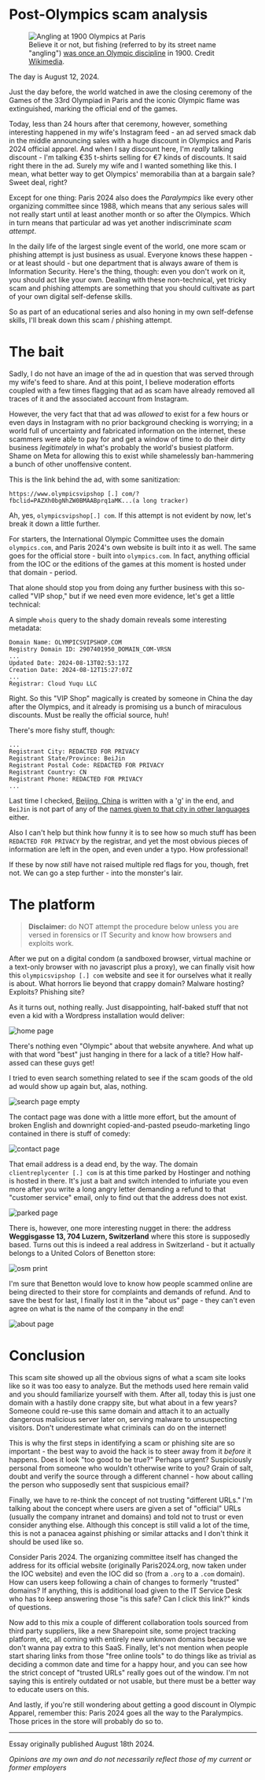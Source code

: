 # Post-Olympics scam analysis

<figure>
    <img src="https://upload.wikimedia.org/wikipedia/commons/thumb/9/9e/Le_concours_international_de_p%C3%AAche_%C3%A0_la_ligne_%C3%A0_l%27exposition_universelle_de_1900.jpg/521px-Le_concours_international_de_p%C3%AAche_%C3%A0_la_ligne_%C3%A0_l%27exposition_universelle_de_1900.jpg" alt="Angling at 1900 Olympics at Paris" />
    <figcaption>
        Believe it or not, but fishing (referred to by its street name "angling") <a href="https://en.wikipedia.org/wiki/Angling_at_the_1900_Summer_Olympics">was once an Olympic discipline</a> in 1900. Credit <a href="https://en.wikipedia.org/wiki/File:Le_concours_international_de_p%C3%AAche_%C3%A0_la_ligne_%C3%A0_l%27exposition_universelle_de_1900.jpg">Wikimedia</a>.
    </figcaption>
</figure>

The day is August 12, 2024. 

Just the day before, the world watched in awe the closing ceremony of the Games of the 33rd Olympiad in Paris and the iconic Olympic flame was extinguished, marking the official end of the games.

Today, less than 24 hours after that ceremony, however, something interesting happened in my wife's Instagram feed - an ad served smack dab in the middle announcing sales with a huge discount in Olympics and Paris 2024 official apparel. And when I say discount here, I'm *really* talking discount - I'm talking €35 t-shirts selling for €7 kinds of discounts. It said right there in the ad. Surely my wife and I wanted something like this. I mean, what better way to get Olympics' memorabilia than at a bargain sale? Sweet deal, right?

Except for one thing: Paris 2024 also does the *Paralympics* like every other organizing committee since 1988, which means that any serious sales will not really start until at least another month or so after the Olympics. Which in turn means that particular ad was yet another indiscriminate *scam attempt*.

In the daily life of the largest single event of the world, one more scam or phishing attempt is just business as usual. Everyone knows these happen - or at least should - but one department that is always aware of them is Information Security. Here's the thing, though: even you don't work on it, you should act like your own. Dealing with these non-technical, yet tricky scam and phishing attempts are something that you should cultivate as part of your own digital self-defense skills.

So as part of an educational series and also honing in my own self-defense skills, I'll break down this scam / phishing attempt.

# The bait

Sadly, I do not have an image of the ad in question that was served through my wife's feed to share. And at this point, I believe moderation efforts coupled with a few times flagging that ad as scam have already removed all traces of it and the associated account from Instagram.

However, the very fact that that ad was *allowed* to exist for a few hours or even days in Instagram with no prior background checking is worrying; in a world full of uncertainty and fabricated information on the internet, these scammers were able to pay for and get a window of time to do their dirty business *legitimately* in what's probably the world's busiest platform. Shame on Meta for allowing this to exist while shamelessly ban-hammering a bunch of other unoffensive content.

This is the link behind the ad, with some sanitization:

    https://www.olympicsvipshop [.] com/?fbclid=PAZXh0bgNhZW0BMAABprq1aMK...(a long tracker)

Ah, yes, `olympicsvipshop[.] com`. If this attempt is not evident by now, let's break it down a little further.

For starters, the International Olympic Committee uses the domain `olympics.com`, and Paris 2024's own website is built into it as well. The same goes for the official store - built into `olympics.com`. In fact, anything official from the IOC or the editions of the games at this moment is hosted under that domain - period. 

That alone should stop you from doing any further business with this so-called "VIP shop," but if we need even more evidence, let's get a little technical:

A simple `whois` query to the shady domain reveals some interesting metadata:

    Domain Name: OLYMPICSVIPSHOP.COM
    Registry Domain ID: 2907401950_DOMAIN_COM-VRSN
    ...
    Updated Date: 2024-08-13T02:53:17Z
    Creation Date: 2024-08-12T15:27:07Z
    ...
    Registrar: Cloud Yuqu LLC
    
Right. So this "VIP Shop" magically is created by someone in China the day after the Olympics, and it already is promising us a bunch of miraculous discounts. Must be really the official source, huh!

There's more fishy stuff, though:

    ...
    Registrant City: REDACTED FOR PRIVACY
    Registrant State/Province: BeiJin
    Registrant Postal Code: REDACTED FOR PRIVACY
    Registrant Country: CN
    Registrant Phone: REDACTED FOR PRIVACY
    ...

Last time I checked, [Beijing, China](https://en.wikipedia.org/wiki/Beijing) is written with a 'g' in the end, and `BeiJin` is not part of any of the [names given to that city in other languages](https://en.wikipedia.org/wiki/Names_of_Beijing) either. 

Also I can't help but think how funny it is to see how so much stuff has been `REDACTED FOR PRIVACY` by the registrar, and yet the most obvious pieces of information are left in the open, and even under a typo. How professional!

If these by now *still* have not raised multiple red flags for you, though, fret not. We can go a step further - into the monster's lair.

# The platform

<blockquote class="warning">
    <strong>Disclaimer:</strong> do NOT attempt the procedure below unless you are versed in forensics or IT Security and know how browsers and exploits work.
</blockquote>

After we put on a digital condom (a sandboxed browser, virtual machine or a text-only browser with no javascript plus a proxy), we can finally visit how this `olympicsvipshop [.] com` website and see it for ourselves what it really is about. What horrors lie beyond that crappy domain? Malware hosting? Exploits? Phishing site?

As it turns out, nothing really. Just disappointing, half-baked stuff that not even a kid with a Wordpress installation would deliver:

![home page](/static/olympicsvipshop_home.jpg)

There's nothing even "Olympic" about that website anywhere. And what up with that word "best" just hanging in there for a lack of a title? How half-assed can these guys get!

I tried to even search something related to see if the scam goods of the old ad would show up again but, alas, nothing.

![search page empty](/static/olympicsvipshop_search.jpg)

The contact page was done with a little more effort, but the amount of broken English and downright copied-and-pasted pseudo-marketing lingo contained in there is stuff of comedy:

![contact page](/static/olympicsvipshop_contact.jpg)

That email address is a dead end, by the way. The domain `clientreplycenter [.] com` is at this time parked by Hostinger and nothing is hosted in there. It's just a bait and switch intended to infuriate you even more after you write a long angry letter demanding a refund to that "customer service" email, only to find out that the address does not exist.

![parked page](/static/olympicsvipshop_parked.jpg)

There is, however, one more interesting nugget in there: the address **Weggisgasse 13, 704 Luzern, Switzerland** where this store is supposedly based. Turns out this is indeed a real address in Switzerland - but it actually belongs to a United Colors of Benetton store:

![osm print](/static/olympicsvipshop_address.jpg)

I'm sure that Benetton would love to know how people scammed online are being directed to their store for complaints and demands of refund. And to save the best for last, I finally lost it in the "about us" page - they can't even agree on what is the name of the company in the end!

![about page](/static/olympicsvipshop_about.jpg)

# Conclusion

This scam site showed up all the obvious signs of what a scam site looks like so it was too easy to analyze. But the methods used here remain valid and you should familiarize yourself with them. After all, today this is just one domain with a hastily done crappy site, but what about in a few years? Someone could re-use this same domain and attach it to an actually dangerous malicious server later on, serving malware to unsuspecting visitors. Don't underestimate what criminals can do on the internet!

This is why the first steps in identifying a scam or phishing site are so important - the best way to avoid the hack is to steer away from it *before* it happens. Does it look "too good to be true?" Perhaps urgent? Suspiciously personal from someone who wouldn't otherwise write to you? Grain of salt, doubt and verify the source through a different channel - how about calling the person who supposedly sent that suspicious email?

Finally, we have to re-think the concept of not trusting "different URLs." I'm talking about the concept where users are given a set of "official" URLs (usually the company intranet and domains) and told not to trust or even consider anything else. Although this concept is still valid a lot of the time, this is not a panacea against phishing or similar attacks and I don't think it should be used like so.

Consider Paris 2024. The organizing committee itself has changed the address for its official website (originally Paris2024.org, now taken under the IOC website) and even the IOC did so (from a `.org` to a `.com` domain). How can users keep following a chain of changes to formerly "trusted" domains? If anything, this is additional load given to the IT Service Desk who has to keep answering those "is this safe? Can I click this link?" kinds of questions.

Now add to this mix a couple of different collaboration tools sourced from third party suppliers, like a new Sharepoint site, some project tracking platform, etc, all coming with entirely new unknown domains because we don't wanna pay extra to this SaaS. Finally, let's not mention when people start sharing links from those "free online tools" to do things like as trivial as deciding a common date and time for a happy hour, and you can see how the strict concept of "trusted URLs" really goes out of the window. I'm not saying this is entirely outdated or not usable, but there must be a better way to educate users on this.

And lastly, if you're still wondering about getting a good discount in Olympic Apparel, remember this: Paris 2024 goes all the way to the Paralympics. Those prices in the store will probably do so to.

---

Essay originally published August 18th 2024.

*Opinions are my own and do not necessarily reflect those of my current or former employers*
